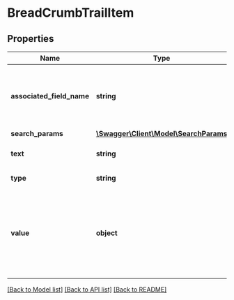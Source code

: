 # BreadCrumbTrailItem

## Properties
Name | Type | Description | Notes
------------ | ------------- | ------------- | -------------
**associated_field_name** | **string** | Contains the name of the field on which the filter operates. Used for filter type items. | [optional] 
**search_params** | [**\Swagger\Client\Model\SearchParams**](SearchParams.md) |  | [optional] 
**text** | **string** | The text to be displayed to the user. | [optional] 
**type** | **string** | Breadcrumb trail item type. | 
**value** | **object** | Contains information corresponding to the item type (for example, contains the search term for the search type). | [optional] 

[[Back to Model list]](../../README.md#documentation-for-models) [[Back to API list]](../../README.md#documentation-for-api-endpoints) [[Back to README]](../../README.md)

